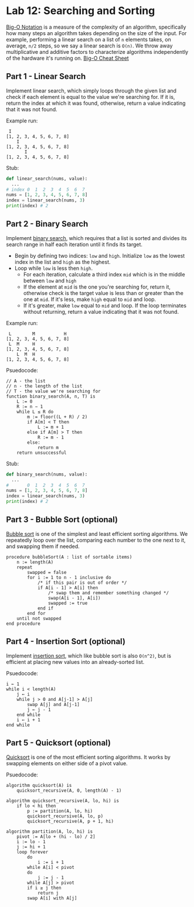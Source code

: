 # Lab 12: Searching and Sorting


[Big-O Notation](https://en.wikipedia.org/wiki/Big_O_notation) is a measure of the complexity of an algorithm, specifically how many steps an algorithm takes depending on the size of the input. For example, performing a linear search on a list of `n` elements takes, on average, `n/2` steps, so we say a linear search is `O(n)`. We throw away multiplicative and additive factors to characterize algorithms independently of the hardware it's running on. [Big-O Cheat Sheet](https://www.bigocheatsheet.com/)

## Part 1 - Linear Search

Implement linear search, which simply loops through the given list and check if each element is equal to the value we're searching for. If it is, return the index at which it was found, otherwise, return a value indicating that it was not found.

Example run:
```
 I
[1, 2, 3, 4, 5, 6, 7, 8]
    I
[1, 2, 3, 4, 5, 6, 7, 8]
       I
[1, 2, 3, 4, 5, 6, 7, 8]
```

Stub:
```python
def linear_search(nums, value):
  ...
# index 0  1  2  3  4  5  6  7
nums = [1, 2, 3, 4, 5, 6, 7, 8]
index = linear_search(nums, 3)
print(index) # 2
```

## Part 2 - Binary Search

Implement [binary search](https://en.wikipedia.org/wiki/Binary_search_algorithm), which requires that a list is sorted and divides its search range in half each iteration until it finds its target.
- Begin by defining two indices: `low` and `high`. Initialize `low` as the lowest index in the list and `high` as the highest.
- Loop while `low` is less then `high`.
  - For each iteration, calculate a third index `mid` which is in the middle between `low` and `high`
  - If the element at `mid` is the one you're searching for, return it, otherwise check is the target value is less than or greater than the one at `mid`. If it's less, make `high` equal to `mid` and loop.
  - If it's greater, make `low` equal to `mid` and loop. If the loop terminates without returning, return a value indicating that it was not found.

Example run:
```
 L        M           H
[1, 2, 3, 4, 5, 6, 7, 8]
 L  M     H
[1, 2, 3, 4, 5, 6, 7, 8]
    L  M  H
[1, 2, 3, 4, 5, 6, 7, 8]
```

Psuedocode:
```
// A - the list
// n - the length of the list
// T - the value we're searching for
function binary_search(A, n, T) is
    L := 0
    R := n − 1
    while L ≤ R do
        m := floor((L + R) / 2)
        if A[m] < T then
            L := m + 1
        else if A[m] > T then
            R := m - 1
        else:
            return m
    return unsuccessful
```

Stub:
```python
def binary_search(nums, value):
  ...
#       0  1  2  3  4  5  6  7
nums = [1, 2, 3, 4, 5, 6, 7, 8]
index = linear_search(nums, 3)
print(index) # 2
```



## Part 3 - Bubble Sort (optional)

[Bubble sort](https://en.wikipedia.org/wiki/Bubble_sort) is one of the simplest and least efficient sorting algorithms. We repeatedly loop over the list, comparing each number to the one next to it, and swapping them if needed.

```
procedure bubbleSort(A : list of sortable items)
    n := length(A)
    repeat
        swapped = false
        for i := 1 to n - 1 inclusive do
            /* if this pair is out of order */
            if A[i - 1] > A[i] then
                /* swap them and remember something changed */
                swap(A[i - 1], A[i])
                swapped := true
            end if
        end for
    until not swapped
end procedure
```

## Part 4 - Insertion Sort (optional)

Implement [insertion sort](https://en.wikipedia.org/wiki/Insertion_sort), which like bubble sort is also `O(n^2)`, but is efficient at placing new values into an already-sorted list.

Psuedocode:
```
i ← 1
while i < length(A)
    j ← i
    while j > 0 and A[j-1] > A[j]
        swap A[j] and A[j-1]
        j ← j - 1
    end while
    i ← i + 1
end while
```


## Part 5 - Quicksort (optional)

[Quicksort](https://en.wikipedia.org/wiki/Quicksort) is one of the most efficient sorting algorithms. It works by swapping elements on either side of a pivot value.

Psuedocode:
```
algorithm quicksort(A) is
    quicksort_recursive(A, 0, length(A) - 1)

algorithm quicksort_recursive(A, lo, hi) is
    if lo < hi then
        p := partition(A, lo, hi)
        quicksort_recursive(A, lo, p)
        quicksort_recursive(A, p + 1, hi)

algorithm partition(A, lo, hi) is
    pivot := A[lo + (hi - lo) / 2]
    i := lo - 1
    j := hi + 1
    loop forever
        do
            i := i + 1
        while A[i] < pivot
        do
            j := j - 1
        while A[j] > pivot
        if i ≥ j then
            return j
        swap A[i] with A[j]
```



